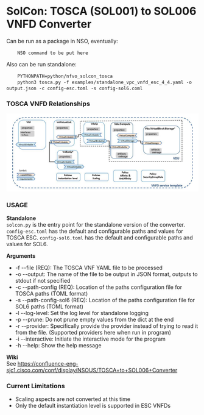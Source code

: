 # SolCon: TOSCA (SOL001) to SOL006 VNFD Converter
Can be run as a package in NSO, eventually: 
```
    NSO command to be put here
```
Also can be run standalone:
```
    PYTHONPATH=python/nfvo_solcon_tosca
    python3 tosca.py -f examples/standalone_vpc_vnfd_esc_4_4.yaml -o output.json -c config-esc.toml -s config-sol6.coml
```
### TOSCA VNFD Relationships

![TOSCA VNFD Relationships](TOSCA-vnfd-relations.png)

### USAGE
**Standalone**  
`solcon.py` is the entry point for the standalone version of the converter.  
`config-esc.toml` has the default and configurable paths and values for TOSCA ESC.
`config-sol6.toml` has the default and configurable paths and values for SOL6.


**Arguments**
- -f --file (REQ): The TOSCA VNF YAML file to be processed
- -o --output: The name of the file to be output in JSON format, outputs to stdout if not specified
- -c --path-config (REQ): Location of the paths configuration file for TOSCA paths (TOML format)
- -s --path-config-sol6 (REQ): Location of the paths configuration file for SOL6 paths (TOML format)
- -l --log-level: Set the log level for standalone logging
- -p --prune: Do not prune empty values from the dict at the end
- -r --provider: Specifically provide the provider instead of trying to
                        read it from the file. (Supported providers here when run in program)
- -i --interactive: Initiate the interactive mode for the program
- -h --help: Show the help message

**Wiki**  
See https://confluence-eng-sjc1.cisco.com/conf/display/NSOUS/TOSCA+to+SOL006+Converter


### Current Limitations
* Scaling aspects are not converted at this time
* Only the default instantiation level is supported in ESC VNFDs
